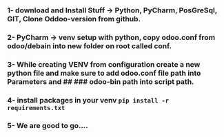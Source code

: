 ### 1- download and Install Stuff  -> Python, PyCharm, PosGreSql, GIT, Clone Oddoo-version from github.
### 2- PyCharm -> venv setup with python, copy odoo.conf from odoo/debain into new folder on root called conf.
### 3- While creating VENV from configuration create a new python file and make sure to add odoo.conf file path into Parameters and ## ### odoo-bin path into script path.
### 4- install packages in your venv `pip install -r requirements.txt`
### 5- We are good to go....  